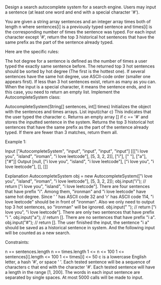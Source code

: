 Design a search autocomplete system for a search engine. Users may input a sentence (at least one word and end with a special character '#').

You are given a string array sentences and an integer array times both of length n where sentences[i] is a previously typed sentence and times[i] is the corresponding number of times the sentence was typed. For each input character except '#', return the top 3 historical hot sentences that have the same prefix as the part of the sentence already typed.

Here are the specific rules:

The hot degree for a sentence is defined as the number of times a user typed the exactly same sentence before.
The returned top 3 hot sentences should be sorted by hot degree (The first is the hottest one). If several sentences have the same hot degree, use ASCII-code order (smaller one appears first).
If less than 3 hot sentences exist, return as many as you can.
When the input is a special character, it means the sentence ends, and in this case, you need to return an empty list.
Implement the AutocompleteSystem class:

AutocompleteSystem(String[] sentences, int[] times) Initializes the object with the sentences and times arrays.
List<String> input(char c) This indicates that the user typed the character c.
Returns an empty array [] if c == '#' and stores the inputted sentence in the system.
Returns the top 3 historical hot sentences that have the same prefix as the part of the sentence already typed. If there are fewer than 3 matches, return them all.


Example 1:

Input
["AutocompleteSystem", "input", "input", "input", "input"]
[[["i love you", "island", "iroman", "i love leetcode"], [5, 3, 2, 2]], ["i"], [" "], ["a"], ["#"]]
Output
[null, ["i love you", "island", "i love leetcode"], ["i love you", "i love leetcode"], [], []]

Explanation
AutocompleteSystem obj = new AutocompleteSystem(["i love you", "island", "iroman", "i love leetcode"], [5, 3, 2, 2]);
obj.input("i"); // return ["i love you", "island", "i love leetcode"]. There are four sentences that have prefix "i". Among them, "ironman" and "i love leetcode" have same hot degree. Since ' ' has ASCII code 32 and 'r' has ASCII code 114, "i love leetcode" should be in front of "ironman". Also we only need to output top 3 hot sentences, so "ironman" will be ignored.
obj.input(" "); // return ["i love you", "i love leetcode"]. There are only two sentences that have prefix "i ".
obj.input("a"); // return []. There are no sentences that have prefix "i a".
obj.input("#"); // return []. The user finished the input, the sentence "i a" should be saved as a historical sentence in system. And the following input will be counted as a new search.


Constraints:

n == sentences.length
n == times.length
1 <= n <= 100
1 <= sentences[i].length <= 100
1 <= times[i] <= 50
c is a lowercase English letter, a hash '#', or space ' '.
Each tested sentence will be a sequence of characters c that end with the character '#'.
Each tested sentence will have a length in the range [1, 200].
The words in each input sentence are separated by single spaces.
At most 5000 calls will be made to input.